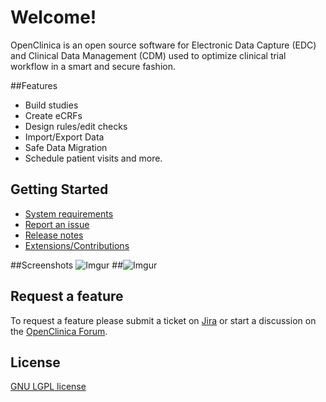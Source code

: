 # Welcome!

OpenClinica is an open source software for Electronic Data Capture (EDC) and Clinical Data Management (CDM) used to optimize clinical trial workflow in a smart and secure fashion.

##Features
- Build studies
- Create eCRFs
- Design rules/edit checks
- Import/Export Data
- Safe Data Migration
- Schedule patient visits and more.

## Getting Started

- [System requirements](https://docs.openclinica.com/installation/system-requirements)
- [Report an issue](https://jira.openclinica.com/)
- [Release notes](https://docs.openclinica.com/release-notes)
- [Extensions/Contributions](https://community.openclinica.com/extensions)

##Screenshots
![Imgur](http://i.imgur.com/sjQk4Kn.png "Home screen") 
##![Imgur](http://i.imgur.com/zxhCizP.png "Subject Matrix")

## Request a feature

To request a feature please submit a ticket on [Jira](https://jira.openclinica.com/) or start a discussion on the [OpenClinica Forum](http://forums.openclinica.com).

## License

[GNU LGPL license](https://www.openclinica.com/gnu-lgpl-open-source-license)

